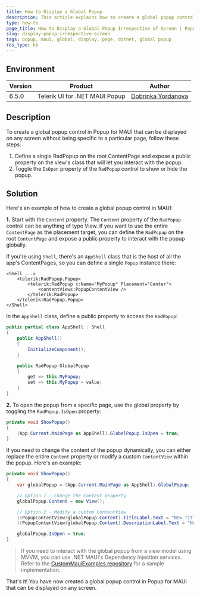 ```yaml
---
title: How to Display a Global Popup
description: This article explains how to create a global popup control in Popup for MAUI that can be displayed on any screen without being specific to a particular page.
type: how-to
page_title: How to Display a Global Popup Irrespective of Screen | Popup for MAUI 
slug: display-popup-irrespective-screen
tags: popup, maui, global, display, page, dotnet, global popup
res_type: kb
---
```


## Environment

| Version | Product | Author | 
| --- | --- | ---- | 
| 6.5.0 | Telerik UI for .NET MAUI Popup | [Dobrinka Yordanova](https://www.telerik.com/blogs/author/dobrinka-yordanova)| 

## Description

To create a global popup control in Popup for MAUI that can be displayed on any screen without being specific to a particular page, follow these steps:

1. Define a single RadPopup on the root ContentPage and expose a public property on the view's class that will let you interact with the popup.
2. Toggle the `IsOpen` property of the `RadPopup` control to show or hide the popup.

## Solution

Here's an example of how to create a global popup control in MAUI:

**1.** Start with the `Content` property. The `Content` property of the `RadPopup` control can be anything of type View. If you want to use the entire `ContentPage` as the placement target, you can define the `RadPopup` on the root `ContentPage` and expose a public property to interact with the popup globally. 

If you're using `Shell`, there's an `AppShell` class that is the host of all the app's ContentPages, so you can define a single `Popup` instance there:

```xaml
<Shell ...>
    <telerik:RadPopup.Popup>
        <telerik:RadPopup x:Name="MyPopup" Placement="Center">
            <contentViews:PopupContentView />
        </telerik:RadPopup>
    </telerik:RadPopup.Popup>
</Shell>
```

In the `AppShell` class, define a public property to access the `RadPopup`:

```csharp
public partial class AppShell : Shell
{
    public AppShell()
    {
        InitializeComponent();
    }

    public RadPopup GlobalPopup
    {
        get => this.MyPopup;
        set => this.MyPopup = value;
    }
}
```

**2.** To open the popup from a specific page, use the global property by toggling the `RadPopup.IsOpen` property:

```csharp
private void ShowPopup()
{
    (App.Current.MainPage as AppShell).GlobalPopup.IsOpen = true;
}
```

If you need to change the content of the popup dynamically, you can either replace the entire `Content` property or modify a custom `ContentView` within the popup. Here's an example:

```csharp
private void ShowPopup()
{
    var globalPopup = (App.Current.MainPage as AppShell).GlobalPopup;

    // Option 1 - Change the Content property
    globalPopup.Content = new View();

    // Option 2 - Modify a custom ContentView
    ((PopupContentView)globalPopup.Content).TitleLabel.Text = "New Title";
    ((PopupContentView)globalPopup.Content).DescriptionLabel.Text = "New Description";

    globalPopup.IsOpen = true;
}
```

>If you need to interact with the global popup from a view model using MVVM, you can use .NET MAUI's Dependency Injection services. Refer to the [CustomMauiExamples repository](https://github.com/xamarin/CustomMauiExamples/tree/main/PopupServiceDemo) for a sample implementation.

That's it! You have now created a global popup control in Popup for MAUI that can be displayed on any screen.
